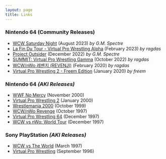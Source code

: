 ```yaml
---
layout: page
title: Links
---
```


### Nintendo 64 (Community Releases)

- [WCW Saturday Night](../tags/#wcwsatnight) (August 2023) *by G.M. Spectre*
- [La Fin Du Tour - Virtual Pro Wrestling Alpha](../tags/#lfdt-vpwa) (February 2023) *by ragdas*
- [Project Outsider](../tags/#project-outsider) (December 2022) *by G.M. Spectre*
- [SUMMIT: Virtual Pro Wrestling Gamma](../tags/#summit) (October 2022) *by ragdas*
- [WCW/nWo 레벤지 (REVENJI)](../tags/#revenji) (February 2020) *by ragdas*
- [Virtual Pro Wrestling 2 - Freem Edition](../tags/#vpw2-fe/) (January 2020) *by freem*

### Nintendo 64 *(AKI Releases)*

- [WWF No Mercy](../tags/#nomercy) (November 2000)
- [Virtual Pro Wrestling 2](../tags/#vpw2) (January 2000)
- [Wrestlemania 2000](../tags/#wm2k) (October 1999)
- [WCW/nWo Revenge](../tags/#revenge) (October 1997)
- [Virtual Pro Wrestling 64](../tags/#vpw64) (December 1997)
- [WCW vs nWo: World Tour](../tags/#worldtour) (December 1997)

### Sony PlayStation *(AKI Releases)*

- [WCW vs The World](../tags/#vsworld) (March 1997)
- [Virtual Pro Wrestling](../tags/#vpw) (September 1996)





